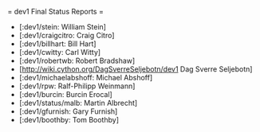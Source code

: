 = dev1 Final Status Reports =

 * [:dev1/stein: William Stein] 
 * [:dev1/craigcitro: Craig Citro]
 * [:dev1/billhart: Bill Hart]
 * [:dev1/cwitty: Carl Witty]
 * [:dev1/robertwb: Robert Bradshaw]
 * [http://wiki.cython.org/DagSverreSeljebotn/dev1 Dag Sverre Seljebotn]
 * [:dev1/michaelabshoff: Michael Abshoff]
 * [:dev1/rpw: Ralf-Philipp Weinmann]
 * [:dev1/burcin: Burcin Erocal]
 * [:dev1/status/malb: Martin Albrecht]
 * [:dev1/gfurnish: Gary Furnish]
 * [:dev1/boothby: Tom Boothby]
